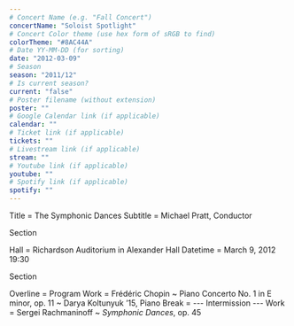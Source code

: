 ```yaml
---
# Concert Name (e.g. "Fall Concert")
concertName: "Soloist Spotlight"
# Concert Color theme (use hex form of sRGB to find)
colorTheme: "#8AC44A"
# Date YY-MM-DD (for sorting)
date: "2012-03-09"
# Season
season: "2011/12"
# Is current season?
current: "false"
# Poster filename (without extension)
poster: ""
# Google Calendar link (if applicable)
calendar: ""
# Ticket link (if applicable)
tickets: ""
# Livestream link (if applicable)
stream: ""
# Youtube link (if applicable)
youtube: ""
# Spotify link (if applicable)
spotify: ""
---
```

Title = The Symphonic Dances
Subtitle = Michael Pratt, Conductor

Section

Hall = Richardson Auditorium in Alexander Hall
Datetime = March 9, 2012 19:30

Section

Overline = Program
Work = Frédéric Chopin ~ Piano Concerto No. 1 in E minor, op. 11 ~ Darya Koltunyuk ’15, Piano
Break = --- Intermission ---
Work = Sergei Rachmaninoff ~ *Symphonic Dances*, op. 45
